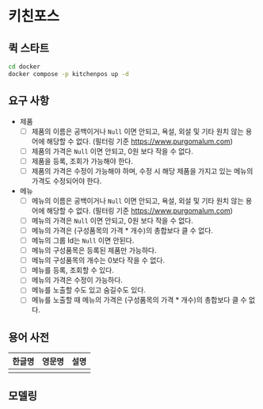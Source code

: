 # 키친포스

## 퀵 스타트

```sh
cd docker
docker compose -p kitchenpos up -d
```

## 요구 사항

- 제품
  - [ ] 제품의 이름은 공백이거나 `Null` 이면 안되고, 욕설, 외설 및 기타 원치 않는 용어에 해당할 수 없다. (필터링 기준 https://www.purgomalum.com)
  - [ ] 제품의 가격은 `Null` 이면 안되고, 0원 보다 작을 수 없다.
  - [ ] 제품을 등록, 조회가 가능해야 한다.
  - [ ] 제품의 가격은 수정이 가능해야 하며, 수정 시 해당 제품을 가지고 있는 메뉴의 가격도 수정되어야 한다.
- 메뉴
  - [ ] 메뉴의 이름은 공백이거나 `Null` 이면 안되고, 욕설, 외설 및 기타 원치 않는 용어에 해당할 수 없다. (필터링 기준 https://www.purgomalum.com)
  - [ ] 메뉴의 가격은 `Null` 이면 안되고, 0원 보다 작을 수 없다.
  - [ ] 메뉴의 가격은 (구성품목의 가격 * 개수)의 총합보다 클 수 없다.
  - [ ] 메뉴의 그룹 Id는 `Null` 이면 안된다.
  - [ ] 메뉴의 구성품목은 등록된 제품만 가능하다.
  - [ ] 메뉴의 구성품목의 개수는 0보다 작을 수 없다.
  - [ ] 메뉴를 등록, 조회할 수 있다.
  - [ ] 메뉴의 가격은 수정이 가능하다.
  - [ ] 메뉴를 노출할 수도 있고 숨길수도 있다.
  - [ ] 메뉴를 노출할 때 메뉴의 가격은 (구성품목의 가격 * 개수)의 총합보다 클 수 없다.

## 용어 사전

| 한글명 | 영문명 | 설명 |
| --- | --- | --- |
|  |  |  |

## 모델링

